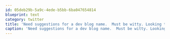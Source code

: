```yaml
---
id: 05deb29b-5a9c-4ede-b5bb-6ba047654814
blueprint: text
category: twitter
title: 'Need suggestions for a dev blog name.  Must be witty. Looking to @tehShane for inspiration'
caption: 'Need suggestions for a dev blog name.  Must be witty. Looking to <span class="username username_linked">@<a href="https://twitter.com/tehShane" title="Shane Lawrence">tehShane</a></span> for inspiration'
---
```

